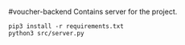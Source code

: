 #voucher-backend
Contains server for the project.

```
pip3 install -r requirements.txt
python3 src/server.py
```
